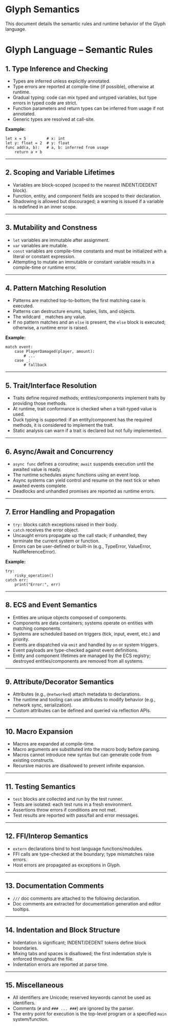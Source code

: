 # Glyph Semantics

This document details the semantic rules and runtime behavior of the Glyph language.

# Glyph Language – Semantic Rules

## 1. Type Inference and Checking
- Types are inferred unless explicitly annotated.
- Type errors are reported at compile-time (if possible), otherwise at runtime.
- Gradual typing: code can mix typed and untyped variables, but type errors in typed code are strict.
- Function parameters and return types can be inferred from usage if not annotated.
- Generic types are resolved at call-site.

**Example:**
```glyph
let x = 5         # x: int
let y: float = 2  # y: float
func add(a, b):   # a, b: inferred from usage
    return a + b
```

---

## 2. Scoping and Variable Lifetimes
- Variables are block-scoped (scoped to the nearest INDENT/DEDENT block).
- Function, entity, and component fields are scoped to their declaration.
- Shadowing is allowed but discouraged; a warning is issued if a variable is redefined in an inner scope.

---

## 3. Mutability and Constness
- `let` variables are immutable after assignment.
- `var` variables are mutable.
- `const` variables are compile-time constants and must be initialized with a literal or constant expression.
- Attempting to mutate an immutable or constant variable results in a compile-time or runtime error.

---

## 4. Pattern Matching Resolution
- Patterns are matched top-to-bottom; the first matching case is executed.
- Patterns can destructure enums, tuples, lists, and objects.
- The wildcard `_` matches any value.
- If no pattern matches and an `else` is present, the `else` block is executed; otherwise, a runtime error is raised.

**Example:**
```glyph
match event:
    case PlayerDamaged(player, amount):
        # ...
    case _:
        # fallback
```

---

## 5. Trait/Interface Resolution
- Traits define required methods; entities/components implement traits by providing those methods.
- At runtime, trait conformance is checked when a trait-typed value is used.
- Duck typing is supported: if an entity/component has the required methods, it is considered to implement the trait.
- Static analysis can warn if a trait is declared but not fully implemented.

---

## 6. Async/Await and Concurrency
- `async func` defines a coroutine; `await` suspends execution until the awaited value is ready.
- The runtime schedules async functions using an event loop.
- Async systems can yield control and resume on the next tick or when awaited events complete.
- Deadlocks and unhandled promises are reported as runtime errors.

---

## 7. Error Handling and Propagation
- `try:` blocks catch exceptions raised in their body.
- `catch` receives the error object.
- Uncaught errors propagate up the call stack; if unhandled, they terminate the current system or function.
- Errors can be user-defined or built-in (e.g., TypeError, ValueError, NullReferenceError).

**Example:**
```glyph
try:
    risky_operation()
catch err:
    print("Error:", err)
```

---

## 8. ECS and Event Semantics
- Entities are unique objects composed of components.
- Components are data containers; systems operate on entities with matching components.
- Systems are scheduled based on triggers (tick, input, event, etc.) and priority.
- Events are dispatched via `emit` and handled by `on` or system triggers.
- Event payloads are type-checked against event definitions.
- Entity and component lifetimes are managed by the ECS registry; destroyed entities/components are removed from all systems.

---

## 9. Attribute/Decorator Semantics
- Attributes (e.g., `@networked`) attach metadata to declarations.
- The runtime and tooling can use attributes to modify behavior (e.g., network sync, serialization).
- Custom attributes can be defined and queried via reflection APIs.

---

## 10. Macro Expansion
- Macros are expanded at compile-time.
- Macro arguments are substituted into the macro body before parsing.
- Macros cannot introduce new syntax but can generate code from existing constructs.
- Recursive macros are disallowed to prevent infinite expansion.

---

## 11. Testing Semantics
- `test` blocks are collected and run by the test runner.
- Tests are isolated: each test runs in a fresh environment.
- Assertions throw errors if conditions are not met.
- Test results are reported with pass/fail and error messages.

---

## 12. FFI/Interop Semantics
- `extern` declarations bind to host language functions/modules.
- FFI calls are type-checked at the boundary; type mismatches raise errors.
- Host errors are propagated as exceptions in Glyph.

---

## 13. Documentation Comments
- `///` doc comments are attached to the following declaration.
- Doc comments are extracted for documentation generation and editor tooltips.

---

## 14. Indentation and Block Structure
- Indentation is significant; INDENT/DEDENT tokens define block boundaries.
- Mixing tabs and spaces is disallowed; the first indentation style is enforced throughout the file.
- Indentation errors are reported at parse time.

---

## 15. Miscellaneous
- All identifiers are Unicode; reserved keywords cannot be used as identifiers.
- Comments (`#` and `### ... ###`) are ignored by the parser.
- The entry point for execution is the top-level program or a specified `main` system/function. 